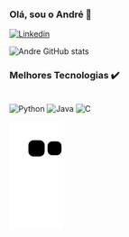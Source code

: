 ### Olá, sou o André 👋

[![Linkedin](https://img.shields.io/badge/LinkedIn-0077B5?style=for-the-badge&logo=linkedin&logoColor=white)](https://www.linkedin.com/in/andré-oliveira-santos-819810263/)

![Andre GitHub stats](https://github-readme-stats.vercel.app/api?username=AndreSantos09&show_icons=true&theme=dracula)

### Melhores Tecnologias ✔️

<div style="display : inline_block"><br/>
  <img align="center" alt="Python" src="https://img.shields.io/badge/Python-3776AB?style=for-the-badge&logo=python&logoColor=white" /> 
  <img align="center" alt="Java" src="https://img.shields.io/badge/Java-ED8B00?style=for-the-badge&logo=openjdk&logoColor=white" />
  <img align="center" alt="C" src="https://img.shields.io/badge/C-00599C?style=for-the-badge&logo=c&logoColor=white" / 
</div>

  
  
  
 ![Snake animation](https://github.com/AndreSantos09/AndreSantos09/blob/output/github-contribution-grid-snake.svg)
